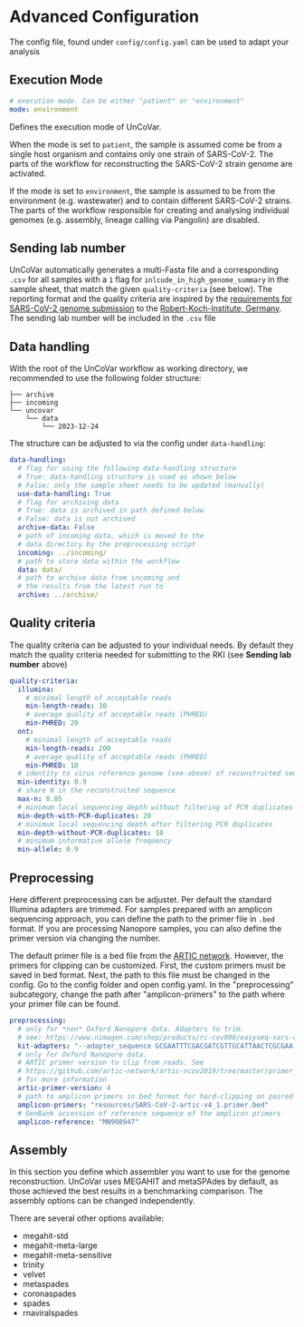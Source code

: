 # Advanced Configuration

The config file, found under `config/config.yaml` can be used to adapt your analysis

## Execution Mode

```yaml
# execution mode. Can be either "patient" or "environment"
mode: environment
```

Defines the execution mode of UnCoVar.

When the mode is set to `patient`, the sample is assumed come be from a single
host organism and contains only one strain of SARS-CoV-2. The parts of the
workflow for reconstructing the SARS-CoV-2 strain genome are activated.

If the mode is set to `environment`, the sample is assumed to be from the
environment (e.g. wastewater) and to contain different SARS-CoV-2 strains.
The parts of the workflow responsible for creating and analysing individual
genomes (e.g. assembly, lineage calling via Pangolin) are disabled.

## Sending lab number

UnCoVar automatically generates a multi-Fasta file and a corresponding `.csv` for
 all samples with a `1` flag for `inlcude_in_high_genome_summary` in the sample sheet,
 that match the given `quality-criteria` (see below). The reporting format and the
 quality criteria are inspired by the [requirements for SARS-CoV-2 genome submission](https://www.rki.de/DE/Content/InfAZ/N/Neuartiges_Coronavirus/DESH/Qualitaetskriterien.pdf?__blob=publicationFile)
 to the [Robert-Koch-Institute, Germany](https://www.rki.de/DE/Content/InfAZ/N/Neuartiges_Coronavirus/nCoV.html).
 The sending lab number will be included in the `.csv` file

## Data handling

With the root of the UnCoVar workflow as working directory, we recommended to
 use the following folder structure:

```text
├── archive
├── incoming
└── uncovar
    └── data
        └── 2023-12-24
```

The structure can be adjusted to via the config under `data-handling`:

```yaml
data-handling:
  # flag for using the following data-handling structure
  # True: data-handling structure is used as shown below
  # False: only the sample sheet needs to be updated (manually)
  use-data-handling: True
  # flag for archiving data
  # True: data is archived in path defined below
  # False: data is not archived
  archive-data: False
  # path of incoming data, which is moved to the
  # data directory by the preprocessing script
  incoming: ../incoming/
  # path to store data within the workflow
  data: data/
  # path to archive data from incoming and
  # the results from the latest run to
  archive: ../archive/
```

## Quality criteria

The quality criteria can be adjusted to your individual needs. By default they match
 the quality criteria needed for submitting to the RKI (see **Sending lab number**
 above)

```yaml
quality-criteria:
  illumina:
    # minimal length of acceptable reads
    min-length-reads: 30
    # average quality of acceptable reads (PHRED)
    min-PHRED: 20
  ont:
    # minimal length of acceptable reads
    min-length-reads: 200
    # average quality of acceptable reads (PHRED)
    min-PHRED: 10
  # identity to virus reference genome (see-above) of reconstructed sequence
  min-identity: 0.9
  # share N in the reconstructed sequence
  max-n: 0.05
  # minimum local sequencing depth without filtering of PCR duplicates
  min-depth-with-PCR-duplicates: 20
  # minimum local sequencing depth after filtering PCR duplicates
  min-depth-without-PCR-duplicates: 10
  # minimum informative allele frequency
  min-allele: 0.9
```

## Preprocessing

Here different preprocessing can be adjustet. Per default the standard Illumina adapters
 are trimmed. For samples prepared with an amplicon sequencing approach, you can
 define the path to the primer file in `.bed` format. If you are processing Nanopore
 samples, you can also define the primer version via changing the number.

The default primer file is a bed file from the [ARTIC network](https://github.com/artic-network/artic-ncov2019/tree/master/primer_schemes/nCoV-2019/V3>).
However, the primers for clipping can be customized. First, the custom primers must
be saved in bed format. Next, the path to this file must be changed in the config.
Go to the config folder and open config.yaml. In the "preprocessing" subcategory,
change the path after "amplicon-primers" to the path where your primer file
can be found.

```yaml
preprocessing:
  # only for *non* Oxford Nanopore data. Adapters to trim.
  # see: https://www.nimagen.com/shop/products/rc-cov096/easyseq-sars-cov-2-novel-coronavirus-whole-genome-sequencing-kit
  kit-adapters: "--adapter_sequence GCGAATTTCGACGATCGTTGCATTAACTCGCGAA --adapter_sequence_r2 AGATCGGAAGAGCGTCGTGTAGGGAAAGAGTGT"
  # only for Oxford Nanopore data.
  # ARTIC primer version to clip from reads. See
  # https://github.com/artic-network/artic-ncov2019/tree/master/primer_schemes/nCoV-2019/V4
  # for more information
  artic-primer-version: 4
  # path to amplicon primers in bed format for hard-clipping on paired end files (illumina) or url to file that should be downloaded
  amplicon-primers: "resources/SARS-CoV-2-artic-v4_1.primer.bed"
  # GenBank accession of reference sequence of the amplicon primers
  amplicon-reference: "MN908947"
```

## Assembly

In this section you define which assembler you want to use for the genome reconstruction.
 UnCoVar uses MEGAHIT and metaSPAdes by default, as those achieved the best results
 in a benchmarking comparison. The assembly options can be changed independently.

There are several other options available:

- megahit-std
- megahit-meta-large
- megahit-meta-sensitive
- trinity
- velvet
- metaspades
- coronaspades
- spades
- rnaviralspades
